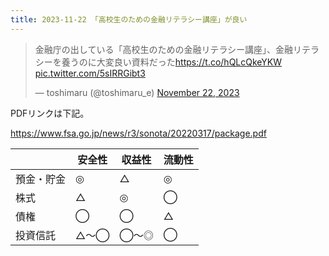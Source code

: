 ```yaml
---
title: 2023-11-22 「高校生のための金融リテラシー講座」が良い
---
```


<blockquote class="twitter-tweet"><p lang="ja" dir="ltr">金融庁の出している「高校生のための金融リテラシー講座」、金融リテラシーを養うのに大変良い資料だった<a href="https://t.co/hQLcQkeYKW">https://t.co/hQLcQkeYKW</a> <a href="https://t.co/5sIRRGibt3">pic.twitter.com/5sIRRGibt3</a></p>&mdash; toshimaru (@toshimaru_e) <a href="https://twitter.com/toshimaru_e/status/1727128115821117572?ref_src=twsrc%5Etfw">November 22, 2023</a></blockquote> <script async src="https://platform.twitter.com/widgets.js" charset="utf-8"></script>

PDFリンクは下記。

<https://www.fsa.go.jp/news/r3/sonota/20220317/package.pdf>

| | 安全性 | 収益性 | 流動性 |
| --- | ---| ---| --- |
| 預金・貯金 | ◎      | △      | ◎      |
| 株式       | △      | ◎      | ◯ |
| 債権       | ◯      | ◯      | △      |
| 投資信託   | △〜◯   | ◯〜◎   | ◯      |
